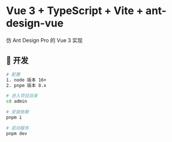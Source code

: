 # Vue 3 + TypeScript + Vite + ant-design-vue

仿 Ant Design Pro 的 Vue 3 实现

## 🚀 开发

```bash
# 配置
1. node 版本 16+
2. pnpm 版本 8.x

# 进入项目目录
cd admin

# 安装依赖
pnpm i

# 启动服务
pnpm dev
```

